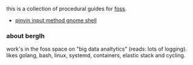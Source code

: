 this is a collection of procedural guides for [foss](https://en.wikipedia.org/wiki/Free_and_open-source_software).

- [pinyin input method gnome shell](examples/gnome-pinyin.md)

### about berglh

work's in the foss space on "big data analtytics" (reads: lots of logging).<br />
likes golang, bash, linux, systemd, containers, elastic stack and cycling.
